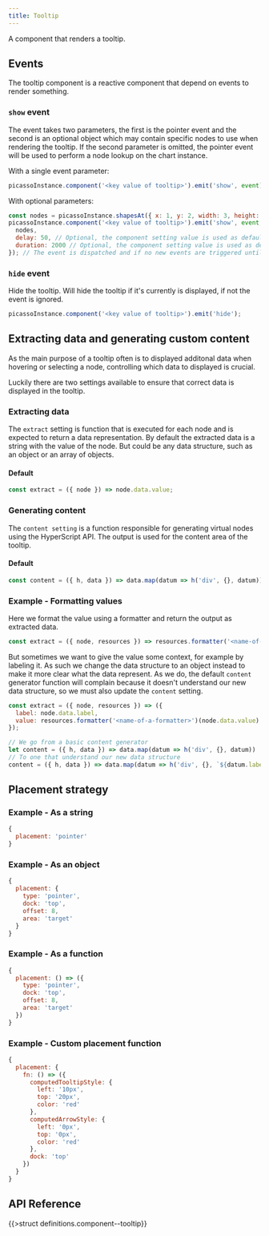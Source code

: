 ```yaml
---
title: Tooltip
---
```


A component that renders a tooltip.

## Events

The tooltip component is a reactive component that depend on events to render something.

### `show` event

The event takes two parameters, the first is the pointer event and the second is an optional object which may contain specific nodes to use when rendering the tooltip. If the second parameter is omitted, the pointer event will be used to perform a node lookup on the chart instance.

With a single event parameter:
```js
picassoInstance.component('<key value of tooltip>').emit('show', event);
```

With optional parameters:
```js
const nodes = picassoInstance.shapesAt({ x: 1, y: 2, width: 3, height: 4}); // An array of nodes
picassoInstance.component('<key value of tooltip>').emit('show', event, {
  nodes,
  delay: 50, // Optional, the component setting value is used as default
  duration: 2000 // Optional, the component setting value is used as default
}); // The event is dispatched and if no new events are triggered until the delay has passed, a tooltip is displayed
```

### `hide` event

Hide the tooltip. Will hide the tooltip if it's currently is displayed, if not the event is ignored.

```js
picassoInstance.component('<key value of tooltip>').emit('hide');
```

## Extracting data and generating custom content

As the main purpose of a tooltip often is to displayed additonal data when hovering or selecting a node, controlling which data to displayed is crucial.

Luckily there are two settings available to ensure that correct data is displayed in the tooltip.

### Extracting data

The `extract` setting is function that is executed for each node and is expected to return a data representation. By default the extracted data is a string with the value of the node. But could be any data structure, such as an object or an array of objects.

#### Default

```js
const extract = ({ node }) => node.data.value;
```

### Generating content

The `content setting` is a function responsible for generating virtual nodes using the HyperScript API. The output is used for the content area of the tooltip.

#### Default

```js
const content = ({ h, data }) => data.map(datum => h('div', {}, datum));
```

### Example - Formatting values

Here we format the value using a formatter and return the output as extracted data.
```js
const extract = ({ node, resources }) => resources.formatter('<name-of-a-formatter>')(node.data.value);
```

But sometimes we want to give the value some context, for example by labeling it. As such we change the data structure to an  object instead to make it more clear what the data represent. As we do, the default `content` generator function will complain because it doesn't understand our new data structure, so we must also update the `content` setting.
```js
const extract = ({ node, resources }) => ({
  label: node.data.label,
  value: resources.formatter('<name-of-a-formatter>')(node.data.value)
});

// We go from a basic content generator
let content = ({ h, data }) => data.map(datum => h('div', {}, datum))
// To one that understand our new data structure
content = ({ h, data }) => data.map(datum => h('div', {}, `${datum.label}: ${datum.value}`))
```

## Placement strategy

### Example - As a string

```js
{
  placement: 'pointer'
}
```

### Example - As an object

```js
{
  placement: {
    type: 'pointer',
    dock: 'top',
    offset: 8,
    area: 'target'
  }
}
```

### Example - As a function

```js
{
  placement: () => ({
    type: 'pointer',
    dock: 'top',
    offset: 8,
    area: 'target'
  })
}
```

### Example - Custom placement function

```js
{
  placement: {
    fn: () => ({
      computedTooltipStyle: {
        left: '10px',
        top: '20px',
        color: 'red'
      },
      computedArrowStyle: {
        left: '0px',
        top: '0px',
        color: 'red'
      },
      dock: 'top'
    })
  }
}
```

## API Reference

{{>struct definitions.component--tooltip}}
